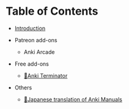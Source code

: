 # Table of Contents

- [Introduction](intro.md)

- Patreon add-ons
  - Anki Arcade

- Free add-ons
    - [🤖Anki Terminator](AnkiTerminator/anki_terminator_00.md)


- Others
    - [📖Japanese translation of Anki Manuals](anki_manuals_jp.md)


